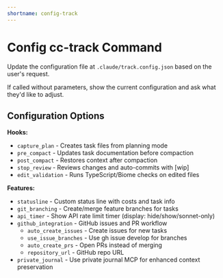 ```yaml
---
shortname: config-track
---
```


# Config cc-track Command

Update the configuration file at `.claude/track.config.json` based on the user's request.

If called without parameters, show the current configuration and ask what they'd like to adjust.

## Configuration Options

**Hooks:**
- `capture_plan` - Creates task files from planning mode
- `pre_compact` - Updates task documentation before compaction
- `post_compact` - Restores context after compaction
- `stop_review` - Reviews changes and auto-commits with [wip]
- `edit_validation` - Runs TypeScript/Biome checks on edited files

**Features:**
- `statusline` - Custom status line with costs and task info
- `git_branching` - Create/merge feature branches for tasks
- `api_timer` - Show API rate limit timer (display: hide/show/sonnet-only)
- `github_integration` - GitHub issues and PR workflow
  - `auto_create_issues` - Create issues for new tasks
  - `use_issue_branches` - Use gh issue develop for branches
  - `auto_create_prs` - Open PRs instead of merging
  - `repository_url` - GitHub repo URL
- `private_journal` - Use private journal MCP for enhanced context preservation